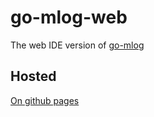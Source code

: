 # go-mlog-web

The web IDE version of [go-mlog](https://github.com/Vilsol/go-mlog)

## Hosted

[On github pages](https://vilsol.github.io/go-mlog-web/index.html)
